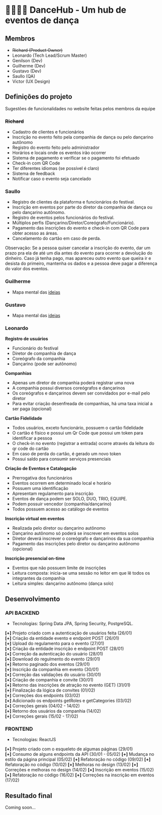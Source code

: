 # 💃🏻🕺🏽 DanceHub - Um hub de eventos de dança

## Membros

- ~~Richard (Product Owner)~~
- Leonardo (Tech Lead/Scrum Master)
- Genilson (Dev)
- Guilherme (Dev)
- Gustavo (Dev)
- Saullo (QA)
- Victor (UX Design)

## Definições do projeto

Sugestões de funcionalidades no website feitas pelos membros da equipe

### ~~Richard~~

- Cadastro de clientes e funcionários
- Inscrição no evento feito pela companhia de dança ou pelo dançarino autônomo
- Registro do evento feito pelo administrador
- Horários e locais onde os eventos irão ocorrer 
- Sistema de pagamento e verificar se o pagamento foi efetuado
- Check-in com QR Code
- Ter diferentes idiomas (se possível é claro)
- Sistema de feedback 
- Notificar caso o evento seja cancelado

### Saullo

- Registro de clientes da plataforma e funcionários do festival.
- Inscrição em eventos por parte do diretor da companhia de dança ou pelo dançarino autônomo.
- Registro de eventos pelos funcionários do festival.
- Múltiplos perfis (Dançarino/Diretor/Coreógrafo/Funcionário).
- Pagamento das inscrições do evento e check-in com QR Code para obter acesso as áreas.
- Cancelamento do cartão em caso de perda.

Observação: Se a pessoa quiser cancelar a inscrição do evento, dar um prazo pra ela de até um dia antes do evento para ocorrer a devolução do dinheiro. Caso já tenha pago, mas apareceu outro evento que queira ir e desista do primeiro, mantenha os dados e a pessoa deve pagar a diferença do valor dos eventos.

### Guilherme

- Mapa mental das [ideias](https://miro.com/app/board/uXjVN3F-IB0=/?share_link_id=916369283026)

### Gustavo

- Mapa mental das [ideias](https://miro.com/app/board/uXjVN4fKbj4=/?share_link_id=542289396261)

### Leonardo

**Registro de usuários**

- Funcionário do festival
- Diretor de companhia de dança
- Coreógrafo da companhia
- Dançarino (pode ser autônomo)

**Companhias**

- Apenas um diretor de companhia poderá registrar uma nova
- A companhia possui diversos coreógrafos e dançarinos
- Os coreógrafos e dançarinos devem ser convidados por e-mail pelo diretor
- Para evitar criação desenfreada de companhias, há uma taxa inicial a ser paga (opcional)

**Cartão Fidelidade**

- Todos usuários, exceto funcionário, possuem o cartão fidelidade
- O cartão é físico e possui um Qr Code que possui um token para identificar a pessoa
- O check-in no evento (registrar a entrada) ocorre através da leitura do qr code do cartão
- Em caso de perda do cartão, é gerado um novo token
- Possui saldo para consumir serviços presenciais

**Criação de Eventos e Catalogação**

- Prerrogativa dos funcionários
- Eventos ocorrem em determinado local e horário
- Possuem uma identificação
- Apresentam regulamento para inscrição
- Eventos de dança podem ser SOLO, DUO, TRIO, EQUIPE.
- Podem possuir vencedor (companhia/dançarino)
- Todos possuem acesso ao catálogo de eventos

**Inscrição virtual em eventos**

- Realizada pelo diretor ou dançarino autônomo
- Dançarino autônomo só poderá se inscrever em eventos solos
- Diretor deverá inscrever o coreógrafo e dançarinos da sua companhia
- Pagamento das inscrições pelo diretor ou dançarino autônomo (opcional)

**Inscrição presencial on-time**

- Eventos que não possuem limite de inscrições
- Leitura composta: inicia-se uma sessão no leitor em que lê todos os integrantes da companhia
- Leitura simples: dançarino autônomo (dança solo)


## Desenvolvimento

### API BACKEND

- Tecnologias: Spring Data JPA, Spring Security, PostgreSQL.

**[+]** Projeto criado com a autenticação de usuários feita (26/01) <br>
**[+]** Criação da entidade evento e endpoint POST (26/01) <br>
**[+]** Upload do regulamento para o evento (27/01) <br>
**[+]** Criação da entidade inscrição e endpoint POST (28/01) <br>
**[+]** Correção da autenticação do usuário (28/01) <br>
**[+]** Download do regulmento do evento (29/01) <br>
**[+]** Retorno paginado dos eventos (29/01) <br> 
**[+]** Inscrição da companhia em evento (30/01) <br>
**[+]** Correção das validações do usuário (30/01) <br>
**[+]** Criação de companhia e convite (30/01) <br>
**[+]** Retorno das inscrições de atração no evento (GET) (31/01) <br>
**[+]** Finalização da lógica de convites (01/02) <br>
**[+]** Correções dos endpoints (03/02) <br>
**[+]** Adicionado os endpoints getRoles e getCategories (03/02) <br>
**[+]** Correções gerais (04/02 - 14/02) <br>
**[+]** Retorno dos usuários da companhia (14/02) <br>
**[+]** Correções gerais (15/02 - 17/02) <br>

### FRONTEND

- Tecnologias: ReactJS

**[+]** Projeto criado com o esqueleto de algumas páginas (29/01) <br>
**[+]** Consumo de alguns endpoints da API (30/01 - 05/02)
**[+]** Mudança no estilo da página principal (05/02)
**[+]** Refatoração no código (09/02)
**[+]** Refatoração no código (10/02)
**[+]** Melhoras no design (13/02)
**[+]** Correções e melhoras no design (14/02)
**[+]** Inscrição em eventos (15/02)
**[+]** Refatoração no código (16/02)
**[+]** Correções na inscrição em eventos (17/02)

## Resultado final

Coming soon...


